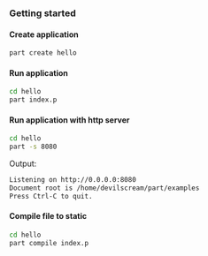 ### Getting started

#### Create application
```bash
part create hello
```

#### Run application
```bash
cd hello
part index.p
```

#### Run application with http server
```bash
cd hello
part -s 8080
```

Output:
```bash
Listening on http://0.0.0.0:8080
Document root is /home/devilscream/part/examples
Press Ctrl-C to quit.
```

#### Compile file to static
```bash
cd hello
part compile index.p
```